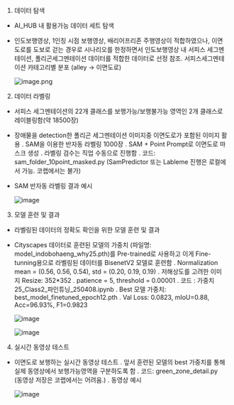 
1. 데이터 탐색
- AI_HUB 내 활용가능 데이터 세트 탐색
- 인도보행영상, 1인칭 시점 보행영상, 배리어프리존 주행영상이 적합하였으나,
   이면도로를 도보로 걷는 경우로 시나리오를 한정하면서
   인도보행영상 내 서피스 세그멘테이션, 폴리곤세그멘테이션 데이터를 적합한 데이터로 선정
   참조. 서피스세그멘테이션 카테고리별 분포 (alley -> 이면도로)
  
   ![image.png](attachment:37bbaafa-6d33-436b-a604-d8434c258271:image.png)


   
2. 데이터 라벨링
- 서피스 세그멘테이션의 22개 클래스를 보행가능/보행불가능 영역인 2개 클래스로 레이블링함(약 18500장)
- 장애물을 detection한 폴리곤 세그멘테이션 이미지중 이면도로가 포함된 이미지 활용
  . SAM을 이용한 반자동 라벨링 1000장 
  . SAM + Point Prompt로 이면도로 마스크 생성
  . 라벨링 검수는 직업 수동으로 진행함
  . 코드: sam_folder_10point_masked.py (SamPredictor 또는 Lableme 진행은 로컬에서 가능. 코랩에서는 불가)
- SAM 반자동 라벨링 결과 예시

  ![image](https://github.com/user-attachments/assets/d556c91d-e729-4628-bc2e-ea607ed8c6b4)
 

3. 모델 훈련 및 결과
- 라벨링된 데이터의 정확도 확인을 위한 모델 훈련 및 결과
   
- Cityscapes 데이터로 훈련된 모델의 가중치 (파일명: model_indobohaeng_why25.pth)를 Pre-trained로 사용하고
   이게 Fine-tunning용으로 라벨링된 데이터를 BisenetV2 모델로 훈련함
   . Normalization mean = (0.56, 0.56, 0.54), std = (0.20, 0.19, 0.19)
   . 저해상도를 고려한 이미지 Resize: 352*352
   . patience = 5, threshold = 0.00001
   . 코드 : 가중치25_Class2_파인튜닝_250408.ipynb
   . Best 모델 가중치: best_model_finetuned_epoch12.pth
   . Val Loss: 0.0823, mIoU=0.88, Acc=96.93%, F1=0.9823
  
  ![image](https://github.com/user-attachments/assets/36a02aaa-f61e-4721-9f69-7e457a6cab16)

   ![image](https://github.com/user-attachments/assets/ddf54f4a-adb9-41d8-82e1-409d2536c279)



4. 실시간 동영상 테스트
- 이면도로 보행하는 실시간 동영상 테스트
   . 앞서 훈련된 모델의 best 가중치를 통해 실제 동영상에서 보행가능영역을 구분하도록 함
   . 코드: green_zone_detail.py (동영상 저장은 코랩에서는 어려움.)
   . 동영상 예시
  
     ![image](https://github.com/user-attachments/assets/5c0792f1-bf92-4a72-b3fc-1414cc8b9dae)
  

